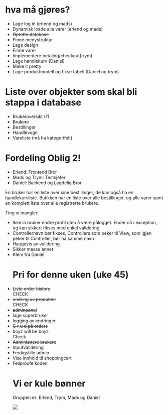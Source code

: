 # hva må gjøres?
<ul>
<li>Lage log in (erlend og mads)</li>
<li>Dynamisk loade alle varer (erlend og mads)</li>
<li><del>Oprette database</del></li>
<li>Finne menystruktur</li>
<li>Lage design</li>
<li>Finne varer</li>
<li>Implementere betaling/checkout(trym)</li>
<li>Lage handlekurv (Daniel)</li>
<li>Make it pretty</li>
<li>Lage produktmodell og fikse tabell (Daniel og trym)</li>
</ul>



# Liste over objekter som skal bli stappa i database


<ul>
<li>Brukeroversikt (?)</li>
<li><del>Brukere</del></li>
<li>Bestillinger</li>
<li>Handlevogn</li>
<li>Vareliste (må ha kategorifelt)</li>
</ul>

# Fordeling Oblig 2!

<ul>
<li>Erlend: Frontend Bror</li>
<li>Mads og Trym: Testsjefer</li>
<li>Daniel: Backend og Lagdelig Bror</li>
</ul>


En bruker har en liste over sine bestillinger, de kan også ha en handlekurvliste. Butikken har en liste over alle bestillinger, og alle varer samt en komplett liste over alle registrerte brukere.

Ting vi mangler:
<ul>
<li>Ikke la bruker endre profil uten å være pålogget. Ender nå i exception, og kan sikkert fikses med enkel validering</li>
<li>Controllernavn bør fikses, Controllers som peker til View, som igjen peker til Controller, bør ha samme navn</li>
<li>Haugevis av validering</li>
<li>Sikker masse annet</li>
<li>Klem fra Daniel</li>

# Pri for denne uken (uke 45)

<li><del>Liste order history</del></li>CHECK
<li><del>endring av produkter</del></li>CHECK
<li><del>adminpanel</del></li>
<li>lage superbruker</li>
<li><del>logging av endringer</del></li>
<li><del>C r u d på orders</del></li>
<li>boyz will be boyz</li>Check
<li><del>Administrere brukere</del></li>
<li>Inputvalidering</li>
<li>Ferdigstille admin</li>
<li>Vise innhold til shoppingcart</li>
<li>Feilproofe koden</li>



# Vi er kule bønner

Gruppen er: Erlend, Trym, Mads og Daniel

![](http://i.imgur.com/WE9rD1U.png)
